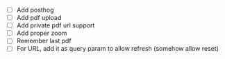 - [ ] Add posthog
- [ ] Add pdf upload
- [ ] Add private pdf url support
- [ ] Add proper zoom
- [ ] Remember last pdf
- [ ] For URL, add it as query param to allow refresh (somehow allow reset)

